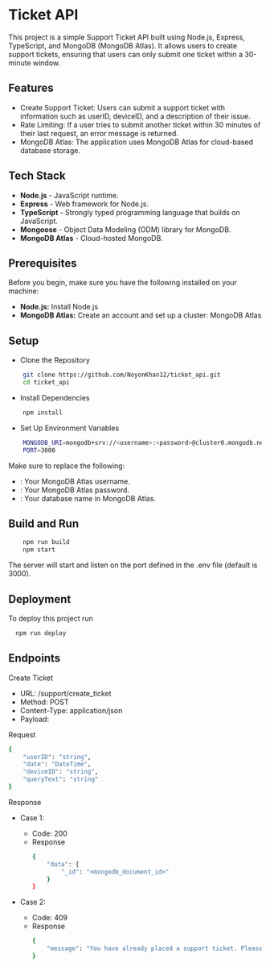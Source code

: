 
# Ticket API

This project is a simple Support Ticket API built using Node.js, Express, TypeScript, and MongoDB (MongoDB Atlas). It allows users to create support tickets, ensuring that users can only submit one ticket within a 30-minute window.


## Features

- Create Support Ticket: Users can submit a support ticket with information such as userID, deviceID, and a description of their issue.
- Rate Limiting: If a user tries to submit another ticket within 30 minutes of their last request, an error message is returned.
- MongoDB Atlas: The application uses MongoDB Atlas for cloud-based database storage.


## Tech Stack

- **Node.js** - JavaScript runtime.
- **Express** - Web framework for Node.js.
- **TypeScript** - Strongly typed programming language that builds on JavaScript.
- **Mongoose** - Object Data Modeling (ODM) library for MongoDB.
- **MongoDB Atlas** - Cloud-hosted MongoDB.


## Prerequisites
Before you begin, make sure you have the following installed on your machine:

- **Node.js:** Install Node.js
- **MongoDB Atlas:** Create an account and set up a cluster: MongoDB Atlas
## Setup

- Clone the Repository

```bash
    git clone https://github.com/NoyonKhan12/ticket_api.git
    cd ticket_api
```


- Install Dependencies

```bash
    npm install
```

- Set Up Environment Variables
```bash
    MONGODB_URI=mongodb+srv://<username>:<password>@cluster0.mongodb.net/<dbname>?retryWrites=true&w=majority
    PORT=3000
```

Make sure to replace the following:
- <username>: Your MongoDB Atlas username.
- <password>: Your MongoDB Atlas password.
- <dbname>: Your database name in MongoDB Atlas.


## Build and Run



```bash
    npm run build
    npm start
```

The server will start and listen on the port defined in the .env file (default is 3000).
## Deployment

To deploy this project run

```bash
  npm run deploy
```


## Endpoints
 Create Ticket

- URL: /support/create_ticket
- Method: POST
- Content-Type: application/json
- Payload:

Request
```bash
{
    "userID": "string",
    "date": "DateTime",
    "deviceID": "string",
    "queryText": "string"
}
```

Response

- Case 1:
    - Code: 200
    - Response
        ```bash
        {
            "data": {
                "_id": "<mongodb_document_id>"
            }
        }
        ```

- Case 2:
    - Code: 409
    - Response
        ```bash
       {
            "message": "You have already placed a support ticket. Please wait at least one hour before sending another request"
        }
        ```